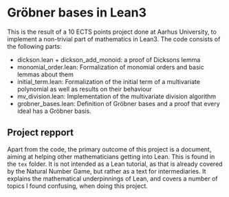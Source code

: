 # Gröbner bases in Lean3

This is the result of a 10 ECTS points project done at Aarhus University, to implement a non-trivial part of mathematics in Lean3. The code consists of the following parts:

- dickson.lean + dickson_add_monoid: a proof of Dicksons lemma
- monomial_order.lean: Formalization of monomial orders and basic lemmas about them
- initial_term.lean: Formalization of the initial term of a multivariate polynomial as well as results on their behaviour
- mv_division.lean: Implementation of the multivariate division algorithm
- grobner_bases.lean: Definition of Gröbner bases and a proof that every ideal has a Gröbner basis.

## Project repport
Apart from the code, the primary outcome of this project is a document, aiming at helping other mathematicians getting into Lean. This is found in the `tex` folder. It is not intended as a Lean tutorial, as that is already covered by the Natural Number Game, but rather as a text for intermediaries. It explains the mathematical underpinnings of Lean, and covers a number of topics I found confusing, when doing this project.

